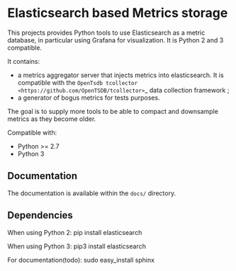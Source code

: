 
Elasticsearch based Metrics storage
===================================

This projects provides Python tools to use Elasticsearch as a metric database, in particular using Grafana for visualization. It is Python 2 and 3 compatible.

It contains:
  * a metrics aggregator server that injects metrics into
elasticsearch. It is compatible with the
`OpenTsdb tcollector <https://github.com/OpenTSDB/tcollector>`_ data collection
framework ;
  * a generator of bogus metrics for tests purposes.

The goal is to supply more tools to be able to compact and downsample metrics
as they become older.

Compatible with:
 * Python >= 2.7
 * Python 3

Documentation
-------------

The documentation is available within the `docs/` directory.

Dependencies
------------
When using Python 2:
    pip install elasticsearch

When using Python 3:
    pip3 install elasticsearch

For documentation(todo):
    sudo easy_install sphinx